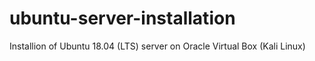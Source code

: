 # ubuntu-server-installation
Installion of Ubuntu 18.04 (LTS) server on Oracle Virtual Box (Kali Linux)

